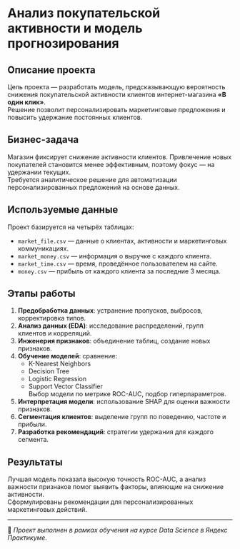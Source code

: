 # Анализ покупательской активности и модель прогнозирования

## Описание проекта
Цель проекта — разработать модель, предсказывающую вероятность снижения покупательской активности клиентов интернет-магазина **«В один клик»**.  
Решение позволит персонализировать маркетинговые предложения и повысить удержание постоянных клиентов.

## Бизнес-задача
Магазин фиксирует снижение активности клиентов. Привлечение новых покупателей становится менее эффективным, поэтому фокус — на удержании текущих.  
Требуется аналитическое решение для автоматизации персонализированных предложений на основе данных.

## Используемые данные
Проект базируется на четырёх таблицах:
- `market_file.csv` — данные о клиентах, активности и маркетинговых коммуникациях.
- `market_money.csv` — информация о выручке с каждого клиента.
- `market_time.csv` — время, проведённое пользователем на сайте.
- `money.csv` — прибыль от каждого клиента за последние 3 месяца.

## Этапы работы
1. **Предобработка данных**: устранение пропусков, выбросов, корректировка типов.
2. **Анализ данных (EDA)**: исследование распределений, групп клиентов и корреляций.
3. **Инженерия признаков**: объединение таблиц, создание новых признаков.
4. **Обучение моделей**: сравнение:
   - K-Nearest Neighbors  
   - Decision Tree  
   - Logistic Regression  
   - Support Vector Classifier  
   Выбор модели по метрике ROC-AUC, подбор гиперпараметров.
5. **Интерпретация модели**: использование SHAP для оценки важности признаков.
6. **Сегментация клиентов**: выделение групп по поведению, частоте и прибыли.
7. **Разработка рекомендаций**: стратегии удержания для каждого сегмента.

## Результаты
Лучшая модель показала высокую точность ROC-AUC, а анализ важности признаков помог выявить факторы, влияющие на снижение активности.  
Сформулированы рекомендации для персонализированных маркетинговых действий.

---

🧠 *Проект выполнен в рамках обучения на курсе Data Science в Яндекс Практикуме.*

